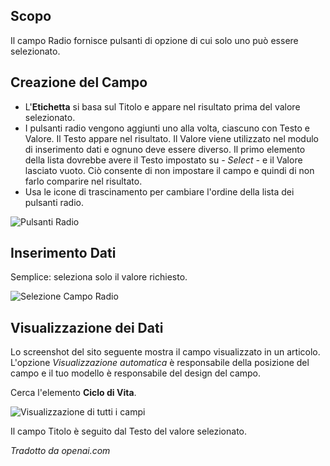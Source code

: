 <!-- Filename: J3.x:Adding_custom_fields/Radio_Field / Display title: Campo Radio -->

## Scopo

Il campo Radio fornisce pulsanti di opzione di cui solo uno può essere selezionato.

## Creazione del Campo

* L'**Etichetta** si basa sul Titolo e appare nel risultato prima del valore selezionato.
* I pulsanti radio vengono aggiunti uno alla volta, ciascuno con Testo e Valore. Il Testo appare nel risultato. Il Valore viene utilizzato nel modulo di inserimento dati e ognuno deve essere diverso. Il primo elemento della lista dovrebbe avere il Testo impostato su *- Select -* e il Valore lasciato vuoto. Ciò consente di non impostare il campo e quindi di non farlo comparire nel risultato.
* Usa le icone di trascinamento per cambiare l'ordine della lista dei pulsanti radio.

![Pulsanti Radio](../../../en/images/fields/fields-radio.png "Pulsanti Radio")

## Inserimento Dati

Semplice: seleziona solo il valore richiesto.

![Selezione Campo Radio](../../../en/images/fields/fields-radio-entry.png "Selezione Campo Radio")

## Visualizzazione dei Dati

Lo screenshot del sito seguente mostra il campo visualizzato in un articolo. L'opzione *Visualizzazione automatica* è responsabile della posizione del campo e il tuo modello è responsabile del design del campo.

Cerca l'elemento **Ciclo di Vita**.

![Visualizzazione di tutti i campi](../../../en/images/fields/fields-display.png "Visualizzazione dei campi")

Il campo Titolo è seguito dal Testo del valore selezionato.

*Tradotto da openai.com*

